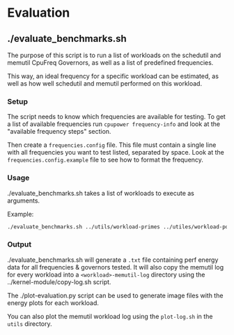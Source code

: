 # Evaluation

## ./evaluate_benchmarks.sh

The purpose of this script is to run a list of workloads on the schedutil and memutil CpuFreq Governors, as well as a list of predefined frequencies.

This way, an ideal frequency for a specific workload can be estimated, as well as how well schedutil and memutil performed on this workload.

### Setup
The script needs to know which frequencies are available for testing.
To get a list of available frequencies run `cpupower frequency-info` and look at the "available frequency steps" section.

Then create a `frequencies.config` file.
This file must contain a single line with all frequencies you want to test listed, separated by space.
Look at  the `frequencies.config.example` file to see how to format the frequency.

### Usage
./evaluate_benchmarks.sh takes a list of workloads to execute as arguments.

Example:
``` bash
./evaluate_benchmarks.sh ../utils/workload-primes ../utiles/workload-pointer-chasing
```

### Output
./evaluate_benchmarks.sh will generate a `.txt` file containing perf energy data for all frequencies & governors tested.
It will also copy the memutil log for every workload into a `<workload>-memutil-log` directory using the ../kernel-module/copy-log.sh script.

The ./plot-evaluation.py script can be used to generate image files with the energy plots for each workload.

You can also plot the memutil workload log using the `plot-log.sh` in the `utils` directory.

